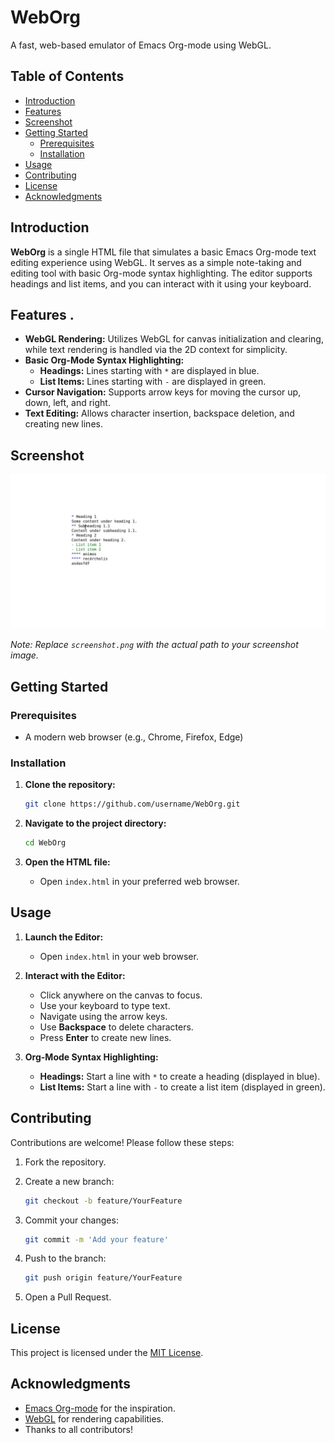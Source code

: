 # WebOrg

A fast, web-based emulator of Emacs Org-mode using WebGL.

## Table of Contents

- [Introduction](#introduction)
- [Features](#features)
- [Screenshot](#screenshot)
- [Getting Started](#getting-started)
  - [Prerequisites](#prerequisites)
  - [Installation](#installation)
- [Usage](#usage)
- [Contributing](#contributing)
- [License](#license)
- [Acknowledgments](#acknowledgments)

## Introduction

**WebOrg** is a single HTML file that simulates a basic Emacs Org-mode text editing experience using WebGL. It serves as a simple note-taking and editing tool with basic Org-mode syntax highlighting. The editor supports headings and list items, and you can interact with it using your keyboard.

## Features .

- **WebGL Rendering:** Utilizes WebGL for canvas initialization and clearing, while text rendering is handled via the 2D context for simplicity.
- **Basic Org-Mode Syntax Highlighting:**
  - **Headings:** Lines starting with `*` are displayed in blue.
  - **List Items:** Lines starting with `-` are displayed in green.
- **Cursor Navigation:** Supports arrow keys for moving the cursor up, down, left, and right.
- **Text Editing:** Allows character insertion, backspace deletion, and creating new lines.

## Screenshot

![WebOrg Screenshot](image.jpg)

*Note: Replace `screenshot.png` with the actual path to your screenshot image.*

## Getting Started

### Prerequisites

- A modern web browser (e.g., Chrome, Firefox, Edge)

### Installation

1. **Clone the repository:**

   ```bash
   git clone https://github.com/username/WebOrg.git
   ```

2. **Navigate to the project directory:**

   ```bash
   cd WebOrg
   ```

3. **Open the HTML file:**

   - Open `index.html` in your preferred web browser.

## Usage

1. **Launch the Editor:**

   - Open `index.html` in your web browser.

2. **Interact with the Editor:**

   - Click anywhere on the canvas to focus.
   - Use your keyboard to type text.
   - Navigate using the arrow keys.
   - Use **Backspace** to delete characters.
   - Press **Enter** to create new lines.

3. **Org-Mode Syntax Highlighting:**

   - **Headings:** Start a line with `*` to create a heading (displayed in blue).
   - **List Items:** Start a line with `-` to create a list item (displayed in green).

## Contributing

Contributions are welcome! Please follow these steps:

1. Fork the repository.
2. Create a new branch:

   ```bash
   git checkout -b feature/YourFeature
   ```

3. Commit your changes:

   ```bash
   git commit -m 'Add your feature'
   ```

4. Push to the branch:

   ```bash
   git push origin feature/YourFeature
   ```

5. Open a Pull Request.

## License

This project is licensed under the [MIT License](LICENSE).

## Acknowledgments

- [Emacs Org-mode](https://orgmode.org/) for the inspiration.
- [WebGL](https://www.khronos.org/webgl/) for rendering capabilities.
- Thanks to all contributors!